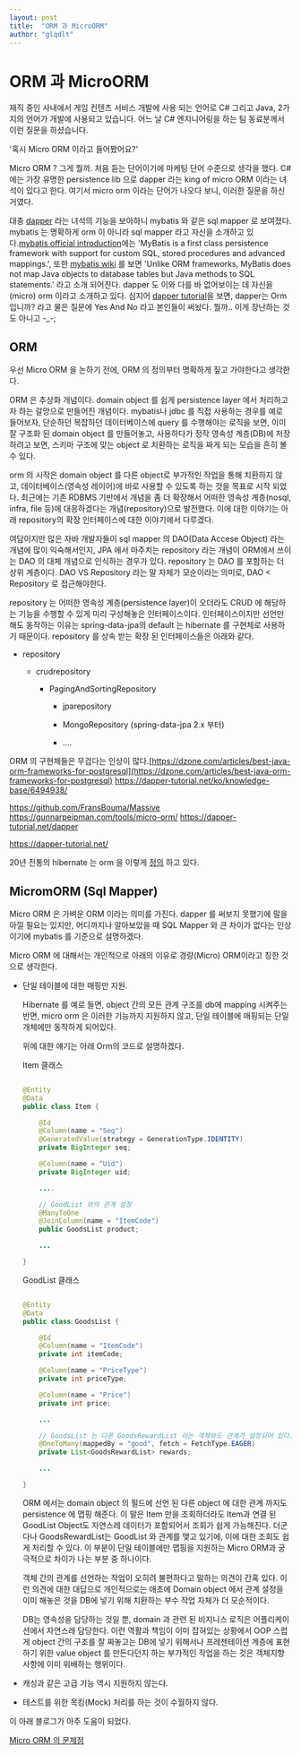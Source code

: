 ```yaml
---
layout: post
title:  "ORM 과 MicroORM"
author: "glqdlt"
---
```


# ORM 과 MicroORM

재직 중인 사내에서 게임 컨텐츠 서비스 개발에 사용 되는 언어로 C# 그리고 Java, 2가지의 언어가 개발에 사용되고 있습니다. 어느 날 C# 엔지니어링을 하는 팀 동료분께서 이런 질문을 하셨습니다.

 '혹시 Micro ORM 이라고 들어봤어요?' 

Micro ORM ? 그게 뭘까. 처음 듣는 단어이기에 마케팅 단어 수준으로 생각을 했다. C# 에는 가장 유명한 persistence lib 으로 dapper 라는 king of micro ORM 이라는 녀석이 있다고 한다. 여기서 micro orm 이라는 단어가 나오다 보니, 이러한 질문을 하신 거였다.

대충 [dapper](https://dapper-tutorial.net/) 라는 녀석의 기능을 보아하니 mybatis 와 같은 sql mapper 로 보여졌다. mybatis 는 명확하게 orm 이 아니라 sql mapper 라고 자신을 소개하고 있다.[mybatis official introduction](http://www.mybatis.org/mybatis-3/)에는 'MyBatis is a first class persistence framework with support for custom SQL, stored procedures and advanced mappings.', 또한 [mybatis wiki](https://en.wikipedia.org/wiki/MyBatis) 를 보면 'Unlike ORM frameworks, MyBatis does not map Java objects to database tables but Java methods to SQL statements.' 라고 소개 되어진다. dapper 도 이와 다를 바 없어보이는 데 자신을 (micro) orm 이라고 소개하고 있다. 심지어 [dapper tutorial](https://dapper-tutorial.net/)을 보면, dapper는 Orm 입니까? 라고 물은 질문에 Yes And No 라고 본인들이 써놨다. 뭘까.. 이게 장난하는 것도 아니고 -_-;


## ORM

우선 Micro ORM 을 논하기 전에, ORM 의 정의부터 명확하게 짚고 가야한다고 생각한다.

ORM 은 추상화 개념이다. domain object 를 쉽게 persistence layer 에서 처리하고자 하는 갈망으로 만들어진 개념이다. mybatis나 jdbc 를 직접 사용하는 경우를 예로 들어보자, 단순하던 복잡하던 데이터베이스에 query 를 수행해야는 로직을 보면, 이미 잘 구조화 된 domain object 를 만들어놓고, 사용하다가 정작 영속성 계층(DB)에 저장하려고 보면, 스키마 구조에 맞는 object 로 치환하는 로직을 짜게 되는 모습을 흔히 볼 수 있다.

orm 의 시작은 domain object 를 다른 object로 부가적인 작업을 통해 치환하지 않고, 데이터베이스(영속성 레이어)에 바로 사용할 수 있도록 하는 것을 목표로 시작 되었다. 최근에는 기존 RDBMS 기반에서 개념을 좀 더 확장해서 어떠한 영속성 계층(nosql, infra, file 등)에 대응하겠다는 개념(repository)으로 발전했다. 이에 대한 이야기는 아래 repository의 확장 인터페이스에 대한 이야기에서 다루겠다.

여담이지만 많은 자바 개발자들이 sql mapper 의 DAO(Data Accese Object) 라는 개념에 많이 익숙해서인지, JPA 에서 마주치는 repository 라는 개념이 ORM에서 쓰이는 DAO 의 대체 개념으로 인식하는 경우가 있다. repository 는 DAO 를 포함하는 더 상위 계층이다. DAO VS Repository 라는 말 자체가 모순이라는 의미로, DAO < Repository 로 접근해야한다.

repository 는 어떠한 영속성 계층(persistence layer)이 오더라도 CRUD 에 해당하는 기능을 수행할 수 있게 미리 구성해놓은 인터페이스이다. 인터페이스이지만 선언만 해도 동작하는 이유는 spring-data-jpa의 default 는 hibernate 를 구현체로 사용하기 때문이다.
repository 를 상속 받는 확장 된 인터페이스들은 아래와 같다.

- repository

    - crudrepository

        - PagingAndSortingRepository

            - jparepository

            - MongoRepository (spring-data-jpa 2.x 부터)

            - ....

        





ORM 의 구현체들은 무겁다는 인상이 많다.[https://dzone.com/articles/best-java-orm-frameworks-for-postgresql](https://dzone.com/articles/best-java-orm-frameworks-for-postgresql)
https://dapper-tutorial.net/ko/knowledge-base/6494938/

https://github.com/FransBouma/Massive
https://gunnarpeipman.com/tools/micro-orm/
https://dapper-tutorial.net/dapper

https://dapper-tutorial.net/

20년 전통의 hibernate 는 orm 을 이렇게 [정의](http://hibernate.org/orm/what-is-an-orm/) 하고 있다.

## MicromORM (Sql Mapper)

Micro ORM 은 가벼운 ORM 이라는 의미를 가진다. dapper 를 써보지 못했기에 말을 아낄 필요는 있지만, 어디까지나 알아보았을 때 SQL Mapper 와 큰 차이가 없다는 인상이기에 mybatis 를 기준으로 설명하겠다.

Micro ORM 에 대해서는 개인적으로 아래의 이유로 경량(Micro) ORM이라고 칭한 것으로 생각한다.

- 단일 테이블에 대한 매핑만 지원.

    Hibernate 를 예로 들면, object 간의 모든 관계 구조를 db에 mapping 시켜주는 반면, micro orm 은 이러한 기능까지 지원하지 않고, 단일 테이블에 매핑되는 단일 개체에만 동작하게 되어있다.

    위에 대한 얘기는 아래 Orm의 코드로 설명하겠다.

    Item 클래스
    ```java
    
    @Entity
    @Data
    public class Item {

        @Id
        @Column(name = "Seq")
        @GeneratedValue(strategy = GenerationType.IDENTITY)
        private BigInteger seq;

        @Column(name = "Uid")
        private BigInteger uid;

        ....

        // GoodList 와의 관계 설정
        @ManyToOne
        @JoinColumn(name = "ItemCode")
        public GoodsList product;

        ...

    }

    ```

    GoodList 클래스
    ```java
    
    @Entity
    @Data
    public class GoodsList {

        @Id
        @Column(name = "ItemCode")
        private int itemCode;

        @Column(name = "PriceType")
        private int priceType;

        @Column(name = "Price")
        private int price;

        ...

        // GoodsList 는 다른 GoodsRewardList 라는 객체와도 관계가 설정되어 있다.
        @OneToMany(mappedBy = "good", fetch = FetchType.EAGER)
        private List<GoodsRewardList> rewards;

        ...

    }

    ```

    ORM 에서는 domain object 의 필드에 선언 된 다른 object 에 대한 관계 까지도 persistence 에 맵핑 해준다. 이 말은 Item 만을 조회하더라도 Item과 연결 된 GoodList Object도 자연스레 데이터가 포함되어서 조회가 쉽게 가능해진다. 더군다나 GoodsRewardList는 GoodList 와 관계를 맺고 있기에, 이에 대한 조회도 쉽게 처리할 수 있다. 이 부분이 단일 테이블에만 맵핑을 지원하는 Micro ORM과 궁극적으로 차이가 나는 부분 중 하나이다. 
    
    객체 간의 관계를 선언하는 작업이 오히려 불편하다고 말하는 의견이 간혹 있다.  이런 의견에 대한 대답으로 개인적으로는 애초에 Domain object 에서 관계 설정을 이미 해놓은 것을 DB에 넣기 위해 치환하는 부수 작업 자체가 더 모순적이다. 
    
    DB는 영속성을 담당하는 것일 뿐, domain 과 관련 된 비지니스 로직은 어플리케이션에서 자연스레 담당한다. 이런 역활과 책임이 이미 잡혀있는 상황에서 OOP 스럽게 object 간의 구조를 잘 짜놓고는 DB에 넣기 위해서나 프레젠테이션 계층에 표현하기 위한 value object 를 만든다던지 하는 부가적인 작업을 하는 것은 객체지향 사항에 이미 위배하는 행위이다.

- 캐싱과 같은 고급 기능 역시 지원하지 않는다.

- 테스트를 위한 목킹(Mock) 처리를 하는 것이 수월하지 않다.

    


이 아래 블로그가 아주 도움이 되었다.

[Micro ORM 의 문제점](https://yaplex.com/blog/micro-orm-vs-orm)
